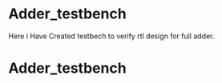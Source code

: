 # Adder_testbench
Here i Have Created testbech to verify rtl design for full adder.
# Adder_testbench

